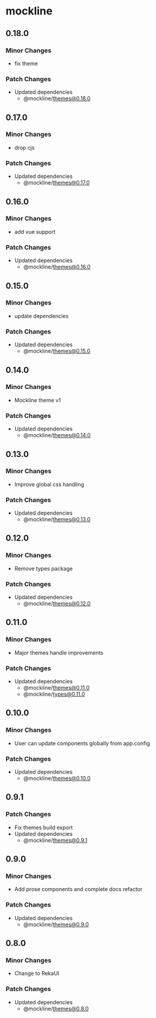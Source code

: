 # mockline

## 0.18.0

### Minor Changes

- fix theme

### Patch Changes

- Updated dependencies
  - @mockline/themes@0.18.0

## 0.17.0

### Minor Changes

- drop cjs

### Patch Changes

- Updated dependencies
  - @mockline/themes@0.17.0

## 0.16.0

### Minor Changes

- add vue support

### Patch Changes

- Updated dependencies
  - @mockline/themes@0.16.0

## 0.15.0

### Minor Changes

- update dependencies

### Patch Changes

- Updated dependencies
  - @mockline/themes@0.15.0

## 0.14.0

### Minor Changes

- Mockline theme v1

### Patch Changes

- Updated dependencies
  - @mockline/themes@0.14.0

## 0.13.0

### Minor Changes

- Improve global css handling

### Patch Changes

- Updated dependencies
  - @mockline/themes@0.13.0

## 0.12.0

### Minor Changes

- Remove types package

### Patch Changes

- Updated dependencies
  - @mockline/themes@0.12.0

## 0.11.0

### Minor Changes

- Major themes handle improvements

### Patch Changes

- Updated dependencies
  - @mockline/themes@0.11.0
  - @mockline/types@0.11.0

## 0.10.0

### Minor Changes

- User can update components globally from app.config

### Patch Changes

- Updated dependencies
  - @mockline/themes@0.10.0

## 0.9.1

### Patch Changes

- Fix themes build export
- Updated dependencies
  - @mockline/themes@0.9.1

## 0.9.0

### Minor Changes

- Add prose components and complete docs refactor

### Patch Changes

- Updated dependencies
  - @mockline/themes@0.9.0

## 0.8.0

### Minor Changes

- Change to RekaUI

### Patch Changes

- Updated dependencies
  - @mockline/themes@0.8.0
